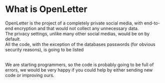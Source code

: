 # What is OpenLetter
OpenLetter is the project of a completely private social media, with end-to-end encryption and that would not collect any unnecessary data.<br>
The privacy settings, unlike many other social medias, would be on by default.<br>
All the code, with the exception of the databases passwords (for obvious security reasons), is going to be listed<br><br>

We are starting programmers, so the code is probably going to be full of errors, we would be very happy if you could help by either sending new code or improving ours.
